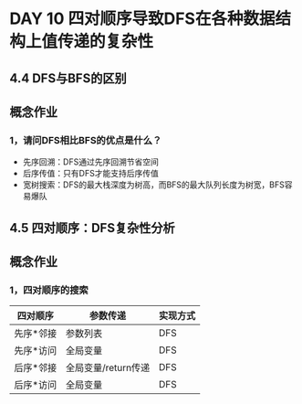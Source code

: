 # DAY 10 四对顺序导致DFS在各种数据结构上值传递的复杂性

## 4.4 DFS与BFS的区别

## 概念作业
### 1，请问DFS相比BFS的优点是什么？
* 先序回溯：DFS通过先序回溯节省空间
* 后序传值：只有DFS才能支持后序传值
* 宽树搜索：DFS的最大栈深度为树高，而BFS的最大队列长度为树宽，BFS容易爆队

## 4.5 四对顺序：DFS复杂性分析
## 概念作业
### 1，四对顺序的搜索
|四对顺序   |参数传递   |实现方式   |
|---|---|---|
|先序*邻接   |参数列表   |DFS|BFS   |
|先序*访问   |全局变量   |DFS|BFS   |
|后序*邻接   |全局变量/return传递   |DFS   |
|后序*访问   |全局变量   |DFS   |
